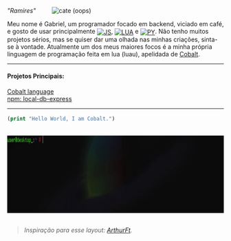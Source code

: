 <a href="https://github.com/RamiresOliv"> <img src="https://avatars.githubusercontent.com/u/69019082?v=4" alt="cate (oops)" min-width="400px" max-width="400px" width="400px" align="right"> </a>
<i>"Ramires"</i><br>
<p align="left">Meu nome é Gabriel, um programador focado em backend, viciado em café, e gosto de usar principalmente <a href="https://developer.mozilla.org/docs/conflicting/Web/JavaScript"><img src="https://github.com/user-attachments/assets/a8bac995-cf21-4eec-83c3-7b157baf134b" alt="JS" height="20px" width="20px" align="center"></a>, <a href="https://www.lua.org/"><img src="https://github.com/user-attachments/assets/ed6901bd-1b8b-4c71-ab0e-2f45e17cc126" alt="LUA" height="20" width="20px" align="center"></a> e <a href="https://www.python.org/"><img src="https://github.com/user-attachments/assets/604147c0-4315-4e23-9e52-6115af7f76b2" alt="PY" height="20px" width="20px" align="center"></a>. Não tenho muitos projetos sérios, mas se quiser dar uma olhada nas minhas criações, sinta-se à vontade.
Atualmente um dos meus maiores focos é a minha própria linguagem de programação feita em lua (luau), apelidada de <a href="https://ramiresoliv.github.io/Cobalt">Cobalt</a>.
</p>

---

<font align="left">
<h4>Projetos Principais:</h4>
<a href="https://ramiresoliv.github.io/Cobalt">Cobalt language</a>
<br>
<a href="https://github.com/RamiresOliv/local_db_express">npm: local-db-express</a>
<br>
</font>

---

```clojure
(print "Hello World, I am Cobalt.")
```

<br>
<a href="https://ramiresoliv.github.io/Cobalt"> <img src="gif_footer.gif" alt="insane background (oops)" height="180px" width="1100px" align="center"> </a>
<br><br>

> <i>Inspiração para esse layout: <a href="https://github.com/ArthurFt">ArthurFt</a>.</i>
